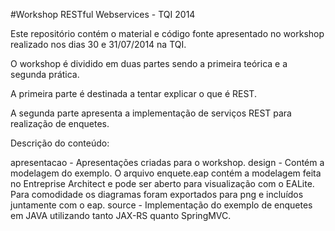 #Workshop RESTful Webservices - TQI 2014

Este repositório contém o material e código fonte apresentado no workshop realizado nos dias 30 e 31/07/2014 na TQI.

O workshop é dividido em duas partes sendo a primeira teórica e a segunda prática.

A primeira parte é destinada a tentar explicar o que é REST.

A segunda parte apresenta a implementação de serviços REST para realização de enquetes.

Descrição do conteúdo:

apresentacao - Apresentações criadas para o workshop.
design - Contém a modelagem do exemplo. O arquivo enquete.eap contém a modelagem feita no Entreprise Architect e pode ser aberto para visualização com o EALite. Para comodidade os diagramas foram exportados para png e incluídos juntamente com o eap.
source - Implementação do exemplo de enquetes em JAVA utilizando tanto JAX-RS quanto SpringMVC.
